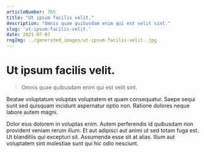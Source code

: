```yaml
---
articleNumber: 765
title: "Ut ipsum facilis velit."
description: "Omnis quae quibusdam enim qui est velit sint."
slug: 'ut-ipsum-facilis-velit.'
date: 2021-07-07
rngImg: ../generated_images/ut-ipsum-facilis-velit..jpg
---
```


# Ut ipsum facilis velit.

> Omnis quae quibusdam enim qui est velit sint.

Beatae voluptatum voluptas voluptatem et quam consequatur. Saepe sequi sunt sed quisquam incidunt aspernatur optio non. Ratione dolores neque labore autem magni.
 Dolor eius dolorem in voluptas enim. Autem perferendis id quibusdam non provident veniam rerum illum. Et aut adipisci aut animi ut sed totam fuga est. Ut blanditiis qui excepturi sit. Assumenda esse sit at alias. Illum aut voluptatem sint molestiae sunt qui hic odio nesciunt.
